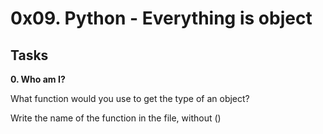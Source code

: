 # 0x09. Python - Everything is object

## Tasks

**0. Who am I?**

What function would you use to get the type of an object?

Write the name of the function in the file, without ()
